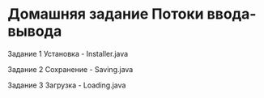 # Домашняя задание Потоки ввода-вывода

Задание 1 Установка - Installer.java

Задание 2 Сохранение - Saving.java

Задание 3 Загрузка - Loading.java

